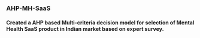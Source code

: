 ### AHP-MH-SaaS
#### Created a AHP based Multi-criteria decision model for selection of Mental Health SaaS product in Indian market based on expert survey.
